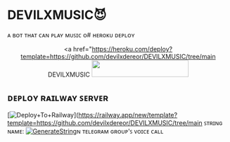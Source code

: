# DEVILXMUSIC😈
ᴀ ʙᴏᴛ ᴛʜᴀᴛ ᴄᴀɴ ᴘʟᴀʏ ᴍᴜꜱɪᴄ ᴏ# ʜᴇʀoᴋᴜ ᴅᴇᴘʟᴏʏ<p align="center"><a href="https://heroku.com/deploy?template=https://github.com/devilxdereor/DEVILXMUSIC/tree/main
DEVILXMUSIC <img src="https://img.shields.io/badge/Deploy%20To%20Heroku-grey?style=for-the-badge&logo=heroku" width="220" height="38.45"/></a></p>
## ᴅᴇᴘʟᴏʏ ʀᴀɪʟᴡᴀʏ ꜱᴇʀᴠᴇʀ </h4>
[![Deploy+To+Railway](https://railway.app/button.svg)](https://railway.app/new/template?template=https://github.com/devilxdereor/DEVILXMUSIC/tree/main
ꜱᴛʀɪɴɢ ɴᴀᴍᴇ:
[![GenerateString](https://img.shields.io/badge/repl.it-generateString-brown)](https://replit.com/@HEXOROP/eSportMusic)ɴ ᴛᴇʟᴇɢʀᴀᴍ ɢʀᴏᴜᴘ'ꜱ ᴠᴏɪᴄᴇ ᴄᴀʟʟ
